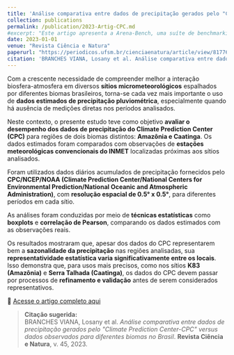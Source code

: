 ```yaml
---
title: 'Análise comparativa entre dados de precipitação gerados pelo "Climate Prediction Center-CPC" versus dados observados para diferentes biomas no Brasil'
collection: publications
permalink: /publication/2023-Artig-CPC.md
#excerpt: "Este artigo apresenta a Arena-Bench, uma suíte de benchmarking para treinar, testar e avaliar planejadores de navegação em ambientes 3D altamente dinâmicos, com foco na comparação entre abordagens baseadas em modelos e aprendizado por reforço profundo (DRL)."
date: 2023-01-01
venue: "Revista Ciência e Natura"
paperurl: "https://periodicos.ufsm.br/cienciaenatura/article/view/81776"
citation: 'BRANCHES VIANA, Losany et al. Análise comparativa entre dados de precipitação gerados pelo "Climate Prediction Center-CPC" versus dados observados para diferentes biomas no Brasil. <strong>Revista Ciência e Natura</strong>, v. 45, 2023.'
---
```


Com a crescente necessidade de compreender melhor a interação biosfera-atmosfera em diversos **sítios micrometeorológicos** espalhados por diferentes biomas brasileiros, torna-se cada vez mais importante o uso de **dados estimados de precipitação pluviométrica**, especialmente quando há ausência de medições diretas nos períodos analisados.

Neste contexto, o presente estudo teve como objetivo **avaliar o desempenho dos dados de precipitação do Climate Prediction Center (CPC)** para regiões de dois biomas distintos: **Amazônia e Caatinga**. Os dados estimados foram comparados com observações de **estações meteorológicas convencionais do INMET** localizadas próximas aos sítios analisados.

Foram utilizados dados diários acumulados de precipitação fornecidos pelo **CPC/NCEP/NOAA (Climate Prediction Center/National Centers for Environmental Prediction/National Oceanic and Atmospheric Administration)**, com **resolução espacial de 0.5° x 0.5°**, para diferentes períodos em cada sítio.

As análises foram conduzidas por meio de **técnicas estatísticas** como **boxplots** e **correlação de Pearson**, comparando os dados estimados com as observações reais.

Os resultados mostraram que, apesar dos dados do CPC representarem bem a **sazonalidade da precipitação** nas regiões analisadas, sua **representatividade estatística varia significativamente entre os locais**. Isso demonstra que, para usos mais precisos, como nos sítios **K83 (Amazônia)** e **Serra Talhada (Caatinga)**, os dados do CPC devem passar por processos de **refinamento e validação** antes de serem considerados representativos.


📎 [Acesse o artigo completo aqui](https://periodicos.ufsm.br/cienciaenatura/article/view/81776)  

> **Citação sugerida:**  
> BRANCHES VIANA, Losany et al. *Análise comparativa entre dados de precipitação gerados pelo "Climate Prediction Center-CPC" versus dados observados para diferentes biomas no Brasil*. **Revista Ciência e Natura**, v. 45, 2023.
